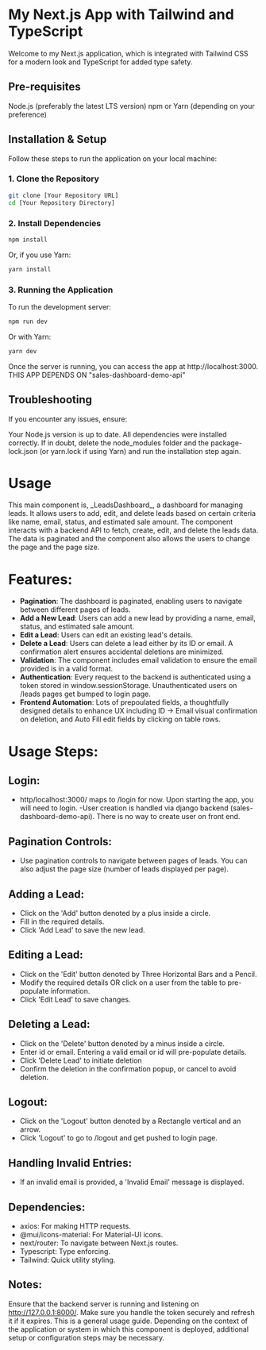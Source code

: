 # My Next.js App with Tailwind and TypeScript

Welcome to my Next.js application, which is integrated with Tailwind CSS for a modern look and TypeScript for added type safety.

## Pre-requisites

Node.js (preferably the latest LTS version)
npm or Yarn (depending on your preference)
## Installation & Setup

Follow these steps to run the application on your local machine:

### 1. Clone the Repository

```bash
git clone [Your Repository URL]
cd [Your Repository Directory]
```

### 2. Install Dependencies

```bash
npm install
```
Or, if you use Yarn:

```bash
yarn install
```

### 3. Running the Application

To run the development server:

```bash
npm run dev
```
Or with Yarn:

```bash
yarn dev
```

Once the server is running, you can access the app at http://localhost:3000.
THIS APP DEPENDS ON "sales-dashboard-demo-api"

## Troubleshooting

If you encounter any issues, ensure:

Your Node.js version is up to date.
All dependencies were installed correctly. If in doubt, delete the node_modules folder and the package-lock.json (or yarn.lock if using Yarn) and run the installation step again.

# Usage

This main component is, \_LeadsDashboard\_, a dashboard for managing leads. It allows users to add, edit, and delete leads based on certain criteria like name, email, status, and estimated sale amount. The component interacts with a backend API to fetch, create, edit, and delete the leads data. The data is paginated and the component also allows the users to change the page and the page size.

# Features:

- **Pagination**: The dashboard is paginated, enabling users to navigate between different pages of leads.
- **Add a New Lead**: Users can add a new lead by providing a name, email, status, and estimated sale amount.
- **Edit a Lead**: Users can edit an existing lead's details.
- **Delete a Lead**: Users can delete a lead either by its ID or email. A confirmation alert ensures accidental deletions are minimized.
- **Validation**: The component includes email validation to ensure the email provided is in a valid format.
- **Authentication**: Every request to the backend is authenticated using a token stored in window.sessionStorage. Unauthenticated users on /leads pages get bumped to login page.
- **Frontend Automation**: Lots of prepoulated fields, a thoughtfully designed details to enhance UX including ID -> Email visual confirmation on deletion, and Auto Fill edit fields by clicking on table rows.

# Usage Steps:

## Login:

- http/localhost:3000/ maps to /login for now. Upon starting the app, you will need to login.
-User creation is handled via django backend (sales-dashboard-demo-api). There is no way to create user on front end.


## Pagination Controls:

- Use pagination controls to navigate between pages of leads. You can also adjust the page size (number of leads displayed per page).

## Adding a Lead:

- Click on the 'Add' button denoted by a plus inside a circle.
- Fill in the required details.
- Click 'Add Lead' to save the new lead.

## Editing a Lead:

- Click on the 'Edit' button denoted by Three Horizontal Bars and a Pencil.
- Modify the required details OR click on a user from the table to pre-populate information.
- Click 'Edit Lead' to save changes.

## Deleting a Lead:

- Click on the 'Delete' button denoted by a minus inside a circle.
- Enter id or email. Entering a valid email or id will pre-populate details.
- Click 'Delete Lead' to initiate deletion
- Confirm the deletion in the confirmation popup, or cancel to avoid deletion.

## Logout:

- Click on the 'Logout' button denoted by a Rectangle vertical and an arrow.
- Click 'Logout' to go to /logout and get pushed to login page.

## Handling Invalid Entries:

- If an invalid email is provided, a 'Invalid Email' message is displayed.

## Dependencies:

- axios: For making HTTP requests.
- @mui/icons-material: For Material-UI icons.
- next/router: To navigate between Next.js routes.
- Typescript: Type enforcing.
- Tailwind: Quick utility styling.

## Notes:

Ensure that the backend server is running and listening on http://127.0.0.1:8000/.
Make sure you handle the token securely and refresh it if it expires.
This is a general usage guide. Depending on the context of the application or system in which this component is deployed, additional setup or configuration steps may be necessary.
